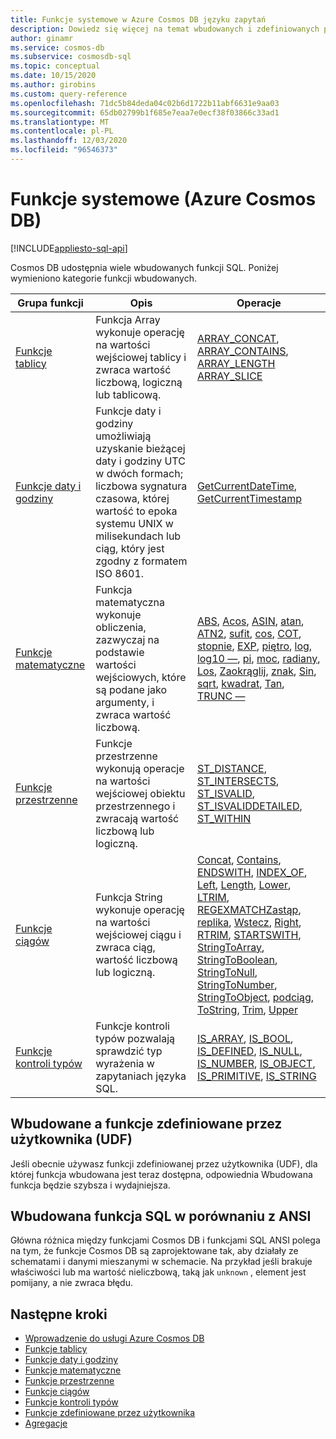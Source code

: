 ```yaml
---
title: Funkcje systemowe w Azure Cosmos DB języku zapytań
description: Dowiedz się więcej na temat wbudowanych i zdefiniowanych przez użytkownika funkcji systemu SQL w programie Azure Cosmos DB.
author: ginamr
ms.service: cosmos-db
ms.subservice: cosmosdb-sql
ms.topic: conceptual
ms.date: 10/15/2020
ms.author: girobins
ms.custom: query-reference
ms.openlocfilehash: 71dc5b84deda04c02b6d1722b11abf6631e9aa03
ms.sourcegitcommit: 65db02799b1f685e7eaa7e0ecf38f03866c33ad1
ms.translationtype: MT
ms.contentlocale: pl-PL
ms.lasthandoff: 12/03/2020
ms.locfileid: "96546373"
---
```

# <a name="system-functions-azure-cosmos-db"></a>Funkcje systemowe (Azure Cosmos DB)
[!INCLUDE[appliesto-sql-api](includes/appliesto-sql-api.md)]

 Cosmos DB udostępnia wiele wbudowanych funkcji SQL. Poniżej wymieniono kategorie funkcji wbudowanych.  
  
|Grupa funkcji|Opis|Operacje|  
|--------------|-----------------|-----------------| 
|[Funkcje tablicy](sql-query-array-functions.md)|Funkcja Array wykonuje operację na wartości wejściowej tablicy i zwraca wartość liczbową, logiczną lub tablicową. | [ARRAY_CONCAT](sql-query-array-concat.md), [ARRAY_CONTAINS](sql-query-array-contains.md), [ARRAY_LENGTH](sql-query-array-length.md) [ARRAY_SLICE](sql-query-array-slice.md) |
|[Funkcje daty i godziny](sql-query-date-time-functions.md)|Funkcje daty i godziny umożliwiają uzyskanie bieżącej daty i godziny UTC w dwóch formach; liczbowa sygnatura czasowa, której wartość to epoka systemu UNIX w milisekundach lub ciąg, który jest zgodny z formatem ISO 8601. | [GetCurrentDateTime](sql-query-getcurrentdatetime.md), [GetCurrentTimestamp](sql-query-getcurrenttimestamp.md) |
|[Funkcje matematyczne](sql-query-mathematical-functions.md)|Funkcja matematyczna wykonuje obliczenia, zazwyczaj na podstawie wartości wejściowych, które są podane jako argumenty, i zwraca wartość liczbową. | [ABS](sql-query-abs.md), [Acos](sql-query-acos.md), [ASIN](sql-query-asin.md), [atan](sql-query-atan.md), [ATN2](sql-query-atn2.md), [sufit](sql-query-ceiling.md), [cos](sql-query-cos.md), [COT](sql-query-cot.md), [stopnie](sql-query-degrees.md), [EXP](sql-query-exp.md), [piętro](sql-query-floor.md), [log](sql-query-log.md), [log10 —](sql-query-log10.md), [pi](sql-query-pi.md), [moc](sql-query-power.md), [radiany](sql-query-radians.md), [Los](sql-query-rand.md), [Zaokrąglij](sql-query-round.md), [znak](sql-query-sign.md), [Sin](sql-query-sin.md), [sqrt](sql-query-sqrt.md), [kwadrat](sql-query-square.md), [Tan](sql-query-tan.md), [TRUNC —](sql-query-trunc.md) |
|[Funkcje przestrzenne](sql-query-spatial-functions.md)|Funkcje przestrzenne wykonują operacje na wartości wejściowej obiektu przestrzennego i zwracają wartość liczbową lub logiczną. | [ST_DISTANCE](sql-query-st-distance.md), [ST_INTERSECTS](sql-query-st-intersects.md), [ST_ISVALID](sql-query-st-isvalid.md), [ST_ISVALIDDETAILED](sql-query-st-isvaliddetailed.md), [ST_WITHIN](sql-query-st-within.md) |
|[Funkcje ciągów](sql-query-string-functions.md)|Funkcja String wykonuje operację na wartości wejściowej ciągu i zwraca ciąg, wartość liczbową lub logiczną. | [Concat](sql-query-concat.md), [Contains](sql-query-contains.md), [ENDSWITH](sql-query-endswith.md), [INDEX_OF](sql-query-index-of.md), [Left](sql-query-left.md), [Length](sql-query-length.md), [Lower](sql-query-lower.md), [LTRIM](sql-query-ltrim.md), [REGEXMATCH](sql-query-regexmatch.md)[Zastąp](sql-query-replace.md), [replika](sql-query-replicate.md), [Wstecz](sql-query-reverse.md), [Right](sql-query-right.md), [RTRIM](sql-query-rtrim.md), [STARTSWITH](sql-query-startswith.md), [StringToArray](sql-query-stringtoarray.md), [StringToBoolean](sql-query-stringtoboolean.md), [StringToNull](sql-query-stringtonull.md), [StringToNumber](sql-query-stringtonumber.md), [StringToObject](sql-query-stringtoobject.md), [podciąg](sql-query-substring.md), [ToString](sql-query-tostring.md), [Trim](sql-query-trim.md), [Upper](sql-query-upper.md) |
|[Funkcje kontroli typów](sql-query-type-checking-functions.md)|Funkcje kontroli typów pozwalają sprawdzić typ wyrażenia w zapytaniach języka SQL. | [IS_ARRAY](sql-query-is-array.md), [IS_BOOL](sql-query-is-bool.md), [IS_DEFINED](sql-query-is-defined.md), [IS_NULL](sql-query-is-null.md), [IS_NUMBER](sql-query-is-number.md), [IS_OBJECT](sql-query-is-object.md), [IS_PRIMITIVE](sql-query-is-primitive.md), [IS_STRING](sql-query-is-string.md) |

## <a name="built-in-versus-user-defined-functions-udfs"></a>Wbudowane a funkcje zdefiniowane przez użytkownika (UDF)

Jeśli obecnie używasz funkcji zdefiniowanej przez użytkownika (UDF), dla której funkcja wbudowana jest teraz dostępna, odpowiednia Wbudowana funkcja będzie szybsza i wydajniejsza.

## <a name="built-in-versus-ansi-sql-functions"></a>Wbudowana funkcja SQL w porównaniu z ANSI

Główna różnica między funkcjami Cosmos DB i funkcjami SQL ANSI polega na tym, że funkcje Cosmos DB są zaprojektowane tak, aby działały ze schematami i danymi mieszanymi w schemacie. Na przykład jeśli brakuje właściwości lub ma wartość nieliczbową, taką jak `unknown` , element jest pomijany, a nie zwraca błędu.

## <a name="next-steps"></a>Następne kroki

- [Wprowadzenie do usługi Azure Cosmos DB](introduction.md)
- [Funkcje tablicy](sql-query-array-functions.md)
- [Funkcje daty i godziny](sql-query-date-time-functions.md)
- [Funkcje matematyczne](sql-query-mathematical-functions.md)
- [Funkcje przestrzenne](sql-query-spatial-functions.md)
- [Funkcje ciągów](sql-query-string-functions.md)
- [Funkcje kontroli typów](sql-query-type-checking-functions.md)
- [Funkcje zdefiniowane przez użytkownika](sql-query-udfs.md)
- [Agregacje](sql-query-aggregate-functions.md)
